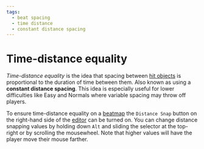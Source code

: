 ```yaml
---
tags:
  - beat spacing
  - time distance
  - constant distance spacing
---
```


# Time-distance equality

*Time-distance equality* is the idea that spacing between [hit objects](/wiki/Hit_Objects) is proportional to the duration of time between them. Also known as using a **constant distance spacing**. This idea is especially useful for lower difficulties like Easy and Normals where variable spacing may throw off players.

To ensure time-distance equality on a [beatmap](/wiki/Beatmaps) the `Distance Snap` button on the right-hand side of the [editor](/wiki/Beatmap_Editor) can be turned on. You can change distance snapping values by holding down `Alt` and sliding the selector at the top-right or by scrolling the mousewheel. Note that higher values will have the player move their mouse farther.

<!-- This is a stub -->
<!-- TODO: Insert images and links -->